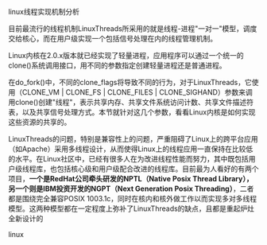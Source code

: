 linux线程实现机制分析

目前最流行的线程机制LinuxThreads所采用的就是线程-进程"一对一"模型，调度交给核心，而在用户级实现一个包括信号处理在内的线程管理机制。

Linux内核在2.0.x版本就已经实现了轻量进程，应用程序可以通过一个统一的clone()系统调用接口，用不同的参数指定创建轻量进程还是普通进程。

在do_fork()中，不同的clone_flags将导致不同的行为，对于LinuxThreads，它使用（CLONE_VM | CLONE_FS | CLONE_FILES | CLONE_SIGHAND）参数来调用clone()创建"线程"，表示共享内存、共享文件系统访问计数、共享文件描述符表，以及共享信号处理方式。本节就针对这几个参数，看看Linux内核是如何实现这些资源的共享的。


LinuxThreads的问题，特别是兼容性上的问题，严重阻碍了Linux上的跨平台应用（如Apache）采用多线程设计，从而使得Linux上的线程应用一直保持在比较低的水平。在Linux社区中，已经有很多人在为改进线程性能而努力，其中既包括用户级线程库，也包括核心级和用户级配合改进的线程库。目前最为人看好的有两个项目，**一个是RedHat公司牵头研发的NPTL（Native Posix Thread Library），另一个则是IBM投资开发的NGPT（Next Generation Posix Threading）**，二者都是围绕完全兼容POSIX 1003.1c，同时在核内和核外做工作以而实现多对多线程模型。这两种模型都在一定程度上弥补了LinuxThreads的缺点，且都是重起炉灶全新设计的

linux